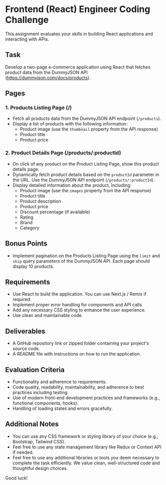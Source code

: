 # Frontend (React) Engineer Coding Challenge

This assignment evaluates your skills in building React applications and interacting with APIs.

## Task

Develop a two-page e-commerce application using React that fetches product data from the DummyJSON API (https://dummyjson.com/docs/products).

## Pages

### 1. Products Listing Page (/)

- Fetch all products data from the DummyJSON API endpoint (`/products`).
- Display a list of products with the following information:
  - Product image (use the `thumbnail` property from the API response)
  - Product title
  - Product price

### 2. Product Details Page (/products/:productId)

- On click of any product on the Product Listing Page, show this product details page.
- Dynamically fetch product details based on the `productId` parameter in the URL. Use the DummyJSON API endpoint (`/products/:productId`).
- Display detailed information about the product, including:
  - Product image (use the `images` property from the API response)
  - Product title
  - Product description
  - Product price
  - Discount percentage (if available)
  - Rating
  - Brand
  - Category

## Bonus Points

- Implement pagination on the Products Listing Page using the `limit` and `skip` query parameters of the DummyJSON API. Each page should display 10 products.

## Requirements

- Use React to build the application. You can use Next.js / Remix if required.
- Implement proper error handling for components and API calls.
- Add any necessary CSS styling to enhance the user experience.
- Use clean and maintainable code.

## Deliverables

- A GitHub repository link or zipped folder containing your project's source code.
- A README file with instructions on how to run the application.

## Evaluation Criteria

- Functionality and adherence to requirements.
- Code quality, readability, maintainability, and adherence to best practices including testing.
- Use of modern front-end development practices and frameworks (e.g., functional components, hooks).
- Handling of loading states and errors gracefully.

## Additional Notes

- You can use any CSS framework or styling library of your choice (e.g., Bootstrap, Tailwind CSS).
- Feel free to use any state management library like Redux or Context API if needed.
- Feel free to use any additional libraries or tools you deem necessary to complete the task efficiently. We value clean, well-structured code and thoughtful design choices.

Good luck!
